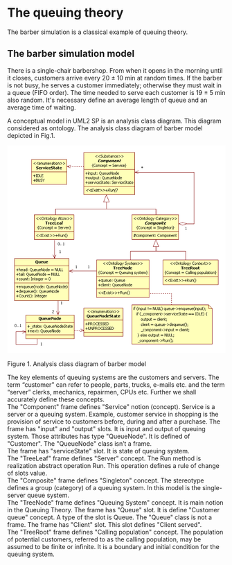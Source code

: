 # The queuing theory
The barber simulation is a classical example of queuing theory.

## The barber simulation model

There is a single-chair barbershop. 
From when it opens in the morning until it closes, customers arrive every 20 ± 10 min at random times. 
If the barber is not busy, he serves a customer immediately; otherwise they must wait in a queue (FIFO order). 
The time needed to serve each customer is 19 ± 5 min also random. 
It's necessary define an average length of queue and an average time of waiting.

A conceptual model in UML2 SP is an analysis class diagram. This diagram considered as ontology. 
The analysis class diagram of barber model depicted in Fig.1.
<p><img src="barber_ClassDiagram.png" alt="" /></p>
Figure 1. 	Analysis class diagram of barber model<br/>

The key elements of queuing systems are the customers and servers. The term “customer” can refer to people, 
parts, trucks, e-mails etc. and the term “server” clerks, mechanics, repairmen, CPUs etc. 
Further we shall accurately define these concepts.<br/>
The "Component" frame defines "Service" notion (concept). Service is a server or a queuing system. 
Example, customer service in shopping is the provision of service to customers before, during and after a purchase.
The frame has "input" and "output" slots. It is input and output of queuing system. Those attributes has type "QueueNode". 
It is defined of "Customer". The "QueueNode" class isn’t a frame.<br/>
The frame has "serviceState" slot. It is state of queuing system.<br/>
The "TreeLeaf" frame defines "Server" concept. The Run method is realization abstract operation Run. 
This operation defines a rule of change of slots value.<br/>
The "Composite" frame defines "Singleton" concept. The <Ontology Category> stereotype defines a group (category) of 
a queuing system. In this model is the single-server queue system.<br/>
The "TreeNode" frame defines "Queuing System" concept. It is main notion in the Queuing Theory. The frame has "Queue" slot. 
It is define "Customer queue" concept. A type of the slot is Queue. The "Queue" class is not a frame. 
The frame has "Client" slot. This slot defines "Client served".<br/> 
The "TreeRoot" frame defines "Calling population" concept. The population of potential customers, referred to 
as the calling population, may be assumed to be finite or infinite. 
It is a boundary and initial condition for the queuing system.




